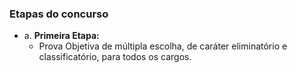 <h3>Etapas do concurso</h3>

<ul>
  <li>a. <strong>Primeira Etapa:</strong>
    <ul>
        <li>
        Prova Objetiva de múltipla escolha, de caráter eliminatório e classificatório, para todos os cargos.
        </li>
    </ul>
  </li>
<ul>
